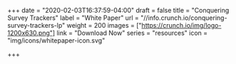 +++
date = "2020-02-03T16:37:59-04:00"
draft = false
title = "Conquering Survey Trackers"
label = "White Paper"
url = "//info.crunch.io/conquering-survey-trackers-lp"
weight = 200
images = ["https://crunch.io/img/logo-1200x630.png"]
link = "Download Now"
series = "resources"
icon = "img/icons/whitepaper-icon.svg"

+++
